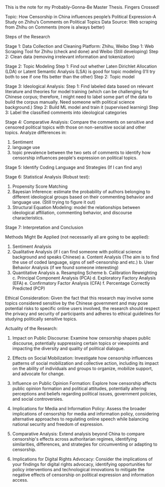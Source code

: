 This is the note for my Probably-Gonna-Be Master Thesis. Fingers Crossed!

Topic: How Censorship in China influences people’s Political Expression-A Study on Zhihu’s Comments on Political Topics
Data Source: Web scraping from Zhihu on Comments (more is always better)

Steps of the Research

Stage 1: Data Collection and Cleaning
Platform: Zhihu, Weibo
	Step 1: Web Scraping Tool for Zhihu (check and done) and Weibo (Still developing)
	Step 2: Clean data (removing irrelevant information and tokenization)

Stage 2: Topic Modeling
  Step 1: Find out whether Laten Dirichlet Allocation (LDA) or Latent Semantic Analysis (LSA) is good for topic modeling (I’ll try both to see if one fits better than the other)
  Step 2:  Topic model

Stage 3: Ideological Analysis:
  Step 1: Find labeled data based on relevant literature and theories for model training (which can be challenging for Chinese corpus; therefore, I might need to label some part of the data to build the corpus manually. Need someone with political science background.)
	Step 2: Build ML model and train it (supervised learning)
	Step 3: Label the classified comments into ideological categories

Stage 4: Comparative Analysis:
Compare the comments on sensitive and censored political topics with those on non-sensitive social and other topics. Analyze differences in:
  1.	Sentiment
  2.	language use
  3.	topic prevalence
between the two sets of comments to identify how censorship influences people's expression on political topics.

Stage 5: Identify Coding Language and Strategies (If I can find any)

Stage 6: Statistical Analysis (Robust test):
  1.	Propensity Score Matching
  2.	Bayesian Inference: estimate the probability of authors belonging to different ideological groups based on their commenting behavior and language use. (Still trying to figure it out)
  3.	Structural Equation Modeling: model the relationships between ideological affiliation, commenting behavior, and discourse characteristics.

Stage 7: Interpretation and Conclusion


Methods Might Be Applied (not necessarily all are going to be applied):

1.	Sentiment Analysis 
2.	Qualitative Analysis (if I can find someone with political science background and speaks Chinese)
  a.	Content Analysis (The aim is to find the use of coded language, signs of self-censorship and etc.)
  b.	User Behavior Analysis (if we found someone interesting)
3.	Quantitative Analysis
  a.	Resampling Scheme
  b.	Calibration Reweighting
  c.	Principal Component Analysis (PCA)
  d.	Exploratory Factory Analysis (EFA)
  e.	Confirmatory Factor Analysis (CFA)
  f.	Percentage Correctly Predicted (PCP)

Ethical Consideration: 
Given the fact that this research may involve some topics considered sensitive by the Chinese government and may pose potential risks to specific online users involved, the research should respect the privacy and security of participants and adheres to ethical guidelines for studying politically sensitive topics.

Actuality of the Research:
  1.	Impact on Public Discourse: Examine how censorship shapes public discourse, potentially suppressing certain topics or viewpoints and impacting the diversity and quality of political dialogue.

  2.	Effects on Social Mobilization: Investigate how censorship influences patterns of social mobilization and collective action, including its impact on the ability of individuals and groups to organize, mobilize support, and advocate for change.

  3.	Influence on Public Opinion Formation: Explore how censorship affects public opinion formation and political attitudes, potentially altering perceptions and beliefs regarding political issues, government policies, and social controversies.

  4.	Implications for Media and Information Policy: Assess the broader implications of censorship for media and information policy, considering alternative approaches to regulating online speech while balancing national security and freedom of expression.

  5.	Comparative Analysis: Extend analysis beyond China to compare censorship's effects across authoritarian regimes, identifying similarities, differences, and strategies for circumventing or adapting to censorship.

  6.	Implications for Digital Rights Advocacy: Consider the implications of your findings for digital rights advocacy, identifying opportunities for policy interventions and technological innovations to mitigate the negative effects of censorship on political expression and information access.
